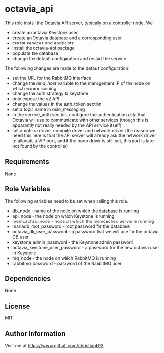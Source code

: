 octavia_api
=========

This role install the Octavia API server, typically on a controller node.  We

* create an octavia Keystone user
* create an Octavia database and a corresponding user
* create services and endpoints
* install the octavia-api package 
* populate the database
* change the default configuration and restart the service

The following changes are made to the default configuration:

* set the URL for the RabbitMQ interface
* change the *bind_host* variable to the management IP of the node on which we are running
* change the auth strategy to keystone
* only expose the v2 API
* change the values in the auth_token section 
* set a topic name in oslo_messaging
* in the service_auth section, configure the authentication data that Octavia will use to communicate with other services (though this is apparantly not really needed by the API service itself)
* set amphora driver, compute driver and network driver (the reason we need this here is that the API server will already ask the network driver to allocate a VIP port, and if the noop driver is still set, this port is later not found by the controller)

Requirements
------------

None

Role Variables
--------------

The following variables need to be set when calling this role.

* db_node - name of the node on which the database is running
* api_node - the node on which Keystone is running
* memcached_node - node on which the memcached server is running
* mariadb_root_password - root password for the database
* octavia_db_user_password - a password that we will use for the octavia DB user
* keystone_admin_password - the Keystone admin password
* octavia_keystone_user_password - a password for the new octavia user in Keystone
* mq_node - the node on which RabbitMQ is running
* rabbitmq_password - password of the RabbitMQ user


Dependencies
------------

None


License
-------

MIT

Author Information
------------------

Visit me at https://www.github.com/christianb93
